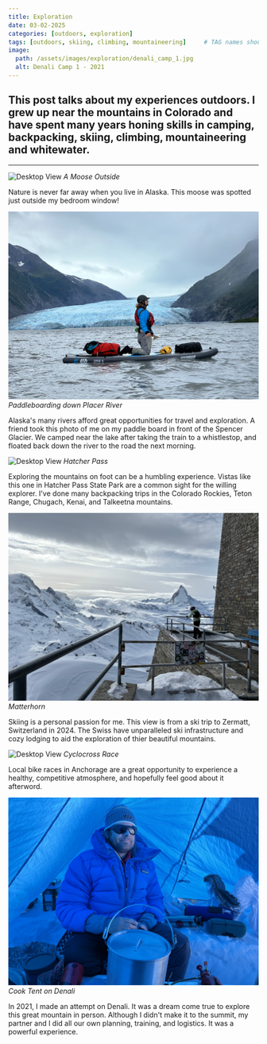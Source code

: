 ```yaml
---
title: Exploration
date: 03-02-2025
categories: [outdoors, exploration]
tags: [outdoors, skiing, climbing, mountaineering]     # TAG names should always be lowercase
image:
  path: /assets/images/exploration/denali_camp_1.jpg
  alt: Denali Camp 1 - 2021
---
```


## This post talks about my experiences outdoors. I grew up near the mountains in Colorado and have spent many years honing skills in camping, backpacking, skiing, climbing, mountaineering and whitewater. 
---

![Desktop View](/assets/images/exploration/moose.jpg)
_A Moose Outside_

Nature is never far away when you live in Alaska. This moose was spotted just outside my bedroom window!

![Desktop View](/assets/images/exploration/spencer_lake.jpg)
_Paddleboarding down Placer River_

Alaska's many rivers afford great opportunities for travel and exploration. A friend took this photo of me on my paddle board in front of the Spencer Glacier. We camped near the lake after taking the train to a whistlestop, and floated back down the river to the road the next morning.  

![Desktop View](/assets/images/exploration/hatcher_pass.JPG)
_Hatcher Pass_

Exploring the mountains on foot can be a humbling experience. Vistas like this one in Hatcher Pass State Park are a common sight for the willing explorer. I've done many backpacking trips in the Colorado Rockies, Teton Range, Chugach, Kenai, and Talkeetna mountains. 

![Desktop View](/assets/images/exploration/matterhorn.JPG)
_Matterhorn_

Skiing is a personal passion for me. This view is from a ski trip to Zermatt, Switzerland in 2024. The Swiss have unparalleled ski infrastructure and cozy lodging to aid the exploration of thier beautiful mountains.


![Desktop View](/assets/images/exploration/cyclocross.JPG)
_Cyclocross Race_

Local bike races in Anchorage are a great opportunity to experience a healthy, competitive atmosphere, and hopefully feel good about it afterword. 

![Desktop View](/assets/images/exploration/cook_tent.jpg)
_Cook Tent on Denali_

In 2021, I made an attempt on Denali. It was a dream come true to explore this great mountain in person. Although I didn't make it to the summit, my partner and I did all our own planning, training, and logistics. It was a powerful experience. 

